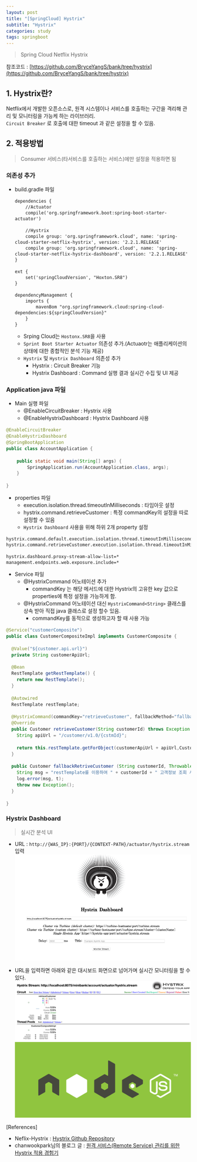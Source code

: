 ```yaml
---
layout: post
title: "[SpringCloud] Hystrix"
subtitle: "Hystrix"
categories: study
tags: springboot
---
```


> Spring Cloud Netflix Hystrix

참조코드 : [https://github.com/BryceYangS/bank/tree/hystrix](https://github.com/BryceYangS/bank/tree/hystrix)


## 1. Hystrix란?
Netflix에서 개발한 오픈소스로, 원격 시스템이나 서비스를 호출하는 구간을 격리해 관리 및 모니터링을 가능케 하는 라이브러리.  
`Circuit Breaker` 로 호출에 대한 timeout 과 같은 설정을 할 수 있음. 

## 2. 적용방법

> Consumer 서비스(타서비스를 호출하는 서비스)에만 설정을 적용하면 됨 

### 의존성 추가
- build.gradle 파일
    ```
    dependencies {
        //Actuator
        compile('org.springframework.boot:spring-boot-starter-actuator')
  
        //Hystrix
        compile group: 'org.springframework.cloud', name: 'spring-cloud-starter-netflix-hystrix', version: '2.2.1.RELEASE'
        compile group: 'org.springframework.cloud', name: 'spring-cloud-starter-netflix-hystrix-dashboard', version: '2.2.1.RELEASE'
    }
  
    ext {
        set('springCloudVersion', "Hoxton.SR8")
    }
  
    dependencyManagement {
        imports {
            mavenBom "org.springframework.cloud:spring-cloud-dependencies:${springCloudVersion}"
        }
    }
    ```
    - Srping Cloud는 `Hostonx.SR8`을 사용
    - `Sprint Boot Starter Actuator` 의존성 추가.(Actuaotr는 애플리케이션의 상태에 대한 종합적인 분석 기능 제공)
    - `Hystrix` 및 `Hystrix Dashboard` 의존성 추가
        + Hystrix : Circuit Breaker 기능
        + Hystrix Dashboard : Command 실행 결과 실시간 수집 및 UI 제공
 
### Application java 파일
- Main 실행 파일
    + @EnableCircuitBreaker : Hystrix 사용
    + @EnableHystrixDashboard : Hystrix Dashboard 사용
    
```java
@EnableCircuitBreaker
@EnableHystrixDashboard
@SpringBootApplication
public class AccountApplication {

    public static void main(String[] args) {
        SpringApplication.run(AccountApplication.class, args);
    }

}
```

- properties 파일
    + execution.isolation.thread.timeoutInMilliseconds : 타임아웃 설정
    + hystrix.command.retrieveCustomer : 특정 commandKey의 설정을 따로 설정할 수 있음
    + `Hystrix Dashboard` 사용을 위해 하위 2개 property 설정
```properties
hystrix.command.default.execution.isolation.thread.timeoutInMilliseconds=10000
hystrix.command.retrieveCustomer.execution.isolation.thread.timeoutInMilliseconds=10000

hystrix.dashboard.proxy-stream-allow-list=*
management.endpoints.web.exposure.include=*
```


- Service 파일
    + @HystrixCommand 어노테이션 추가
        * commandKey 는 해당 메서드에 대한 Hystrix의 고유한 key 값으로 properties에 특정 설정을 가능하게 함.
    + @HystrixCommand 어노테이션 대신 `HystrixCommand<String>` 클래스를 상속 받아 직접 java 클래스로 설정 할수 있음.
        * commandKey를 동적으로 생성하고자 할 때 사용 가능
    
```java
@Service("customerComposite")
public class CustomerCompositeImpl implements CustomerComposite {

  @Value("${customer.api.url}")
  private String customerApiUrl;

  @Bean
  RestTemplate getRestTemplate() {
    return new RestTemplate();
  }

  @Autowired
  RestTemplate restTemplate;

  @HystrixCommand(commandKey="retrieveCustomer", fallbackMethod="fallbackRetriveCustomer")
  @Override
  public Customer retrieveCustomer(String customerId) throws Exception {
    String apiUrl = "/customer/v1.0/{cstmId}";

    return this.restTemplate.getForObject(customerApiUrl + apiUrl,Customer.class, customerId);
  }

  public Customer fallbackRetriveCustomer (String customerId, Throwable t) throws Exception {
    String msg = "restTemplate를 이용하여 " + customerId + " 고객정보 조회 서비스 호출에 문제가 있습니다.";
    log.error(msg, t);
    throw new Exception();
  }

}
```

### Hystrix Dashboard
> 실시간 분석 UI

- URL : `http://{WAS_IP}:{PORT}/{CONTEXT-PATH}/actuator/hystrix.stream` 입력
![Hystrix Dashboard](/assets/img/springboot/Hystrix-Dashboard.png)

- URL을 입력하면 아래와 같은 대시보드 화면으로 넘어가며 실시간 모니터링을 할 수 있다.
![Hystrix Dashboard](/assets/img/springboot/Hystrix-Dashboard2.png)
![node-logo.png](/assets/img/node-logo.png)


[References]
- Neflix-Hystrix : [Hystrix Github Repository](https://github.com/Netflix/Hystrix)
- chanwookpark님의 블로그 글 : [원격 서비스(Remote Service) 관리를 위한 Hystrix 적용 경험기](https://chanwookpark.github.io/hystrix/spring/2015/11/29/hystrix/#7-hystrix-대시보드-사용하기)